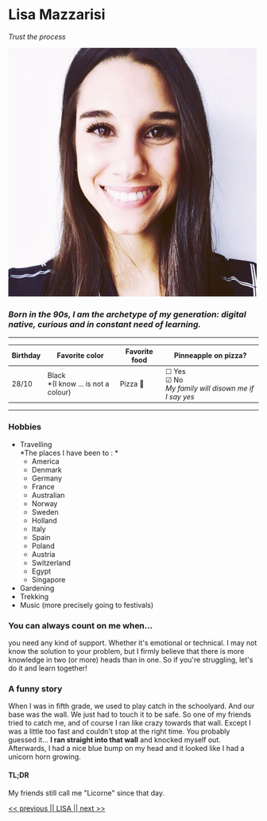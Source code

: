 # Lisa Mazzarisi 

*Trust the process*

![Profile Picture Lisa Mazzarisi](images/Profile-Picture-Lisa-Mazzarisi.jpeg "My Profile Picture" )

### *Born in the 90s, I am the archetype of my generation: digital native, curious and in constant need of learning.* 

***
| Birthday | Favorite color                          | Favorite food | Pinneapple on pizza?                                                     |
| -------- | --------------------------------------- | ------------- | ------------------------------------------------------------------------ |
| 28/10    | Black <br>*(I know ... is not a colour) | Pizza 🍕       | &#9744; Yes <br/>&#9745; No <br> *My family will disown me if I say yes* |


***

### Hobbies 
* Travelling <br>
  *The places I have been to : *
  - America 
  - Denmark 
  - Germany 
  - France 
  - Australian
  - Norway
  - Sweden
  - Holland
  - Italy
  - Spain
  - Poland
  - Austria 
  - Switzerland
  - Egypt
  - Singapore
* Gardening
* Trekking 
* Music (more precisely going to festivals)

### You can always count on me when... 

you need any kind of support. Whether it's emotional or technical. I may not know the solution to your problem, but I firmly believe that there is more knowledge in two (or more) heads than in one. So if you're struggling, let's do it and learn together! 

### A funny story 

When I was in fifth grade, we used to play catch in the schoolyard. And our base was the wall. We just had to touch it to be safe. So one of my friends tried to catch me, and of course I ran like crazy towards that wall. Except I was a little too fast and couldn't stop at the right time. You probably guessed it... **I ran straight into that wall** and knocked myself out. Afterwards, I had a nice blue bump on my head and it looked like I had a unicorn horn growing. 

#### TL;DR
My friends still call me "Licorne" since that day. 

[<<  previous ](https://github.com/l4ur4nn3/markdown-challenge.git)[|| LISA ||](https://liloumazzarisi.github.io/markdown-to-html/)[ next >>](https://github.com/Shikibata/markdown-challenge.git)
 